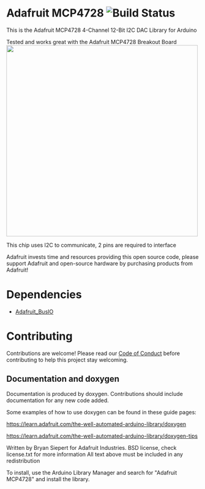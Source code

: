 Adafruit MCP4728 ![Build Status](https://travis-ci.com/adafruit/Adafruit_MCP4728.svg?branch=master)
================

This is the Adafruit MCP4728 4-Channel 12-Bit I2C DAC Library for Arduino

Tested and works great with the Adafruit MCP4728 Breakout Board
[<img src="assets/board.png?raw=true" width="500px">](https://www.adafruit.com/products/4438)


This chip uses I2C to communicate, 2 pins are required to interface

Adafruit invests time and resources providing this open source code, please support Adafruit and open-source hardware by purchasing products from Adafruit!

# Dependencies
* [Adafruit_BusIO](https://github.com/adafruit/Adafruit_BusIO)

# Contributing

Contributions are welcome! Please read our [Code of Conduct](https://github.com/adafruit/Adafruit_MCP4728/blob/master/CODE_OF_CONDUCT.md>)
before contributing to help this project stay welcoming.

## Documentation and doxygen
Documentation is produced by doxygen. Contributions should include documentation for any new code added.

Some examples of how to use doxygen can be found in these guide pages:

https://learn.adafruit.com/the-well-automated-arduino-library/doxygen

https://learn.adafruit.com/the-well-automated-arduino-library/doxygen-tips

Written by Bryan Siepert for Adafruit Industries.
BSD license, check license.txt for more information
All text above must be included in any redistribution

To install, use the Arduino Library Manager and search for "Adafruit MCP4728" and install the library.
